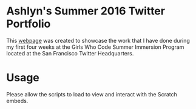 # Ashlyn's Summer 2016 Twitter Portfolio

This [webpage](asjew.github.io-twitterportfolio) was created to showcase the work that I have done during my first four weeks at the Girls Who Code Summer Immersion Program located at the San Francisco Twitter Headquarters.

# Usage
Please allow the scripts to load to view and interact with the Scratch embeds.
